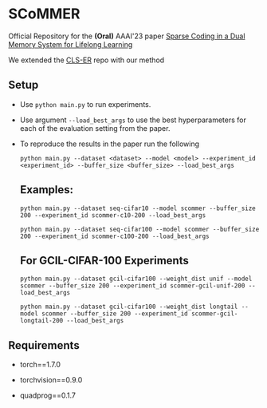 # SCoMMER
Official Repository for the **(Oral)** AAAI'23 paper [Sparse Coding in a Dual Memory System for Lifelong Learning](https://arxiv.org/pdf/2301.05058.pdf)

We extended the [CLS-ER](https://github.com/NeurAI-Lab/CLS-ER) repo with our method

## Setup

+ Use `python main.py` to run experiments.
+ Use argument `--load_best_args` to use the best hyperparameters for each of the evaluation setting from the paper.
+ To reproduce the results in the paper run the following  

    `python main.py --dataset <dataset> --model <model> --experiment_id <experiment_id> --buffer_size <buffer_size> --load_best_args`

  ## Examples:

    ```
    python main.py --dataset seq-cifar10 --model scommer --buffer_size 200 --experiment_id scommer-c10-200 --load_best_args
    
    python main.py --dataset seq-cifar100 --model scommer --buffer_size 200 --experiment_id scommer-c100-200 --load_best_args
    ```

  ## For GCIL-CIFAR-100 Experiments

    ```
    python main.py --dataset gcil-cifar100 --weight_dist unif --model scommer --buffer_size 200 --experiment_id scommer-gcil-unif-200 --load_best_args
    
    python main.py --dataset gcil-cifar100 --weight_dist longtail --model scommer --buffer_size 200 --experiment_id scommer-gcil-longtail-200 --load_best_args
    ```

## Requirements

- torch==1.7.0

- torchvision==0.9.0 

- quadprog==0.1.7
